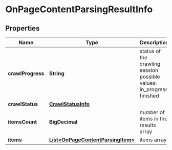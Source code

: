 

# OnPageContentParsingResultInfo


## Properties

| Name | Type | Description | Notes |
|------------ | ------------- | ------------- | -------------|
|**crawlProgress** | **String** | status of the crawling session possible values: in_progress, finished |  [optional] |
|**crawlStatus** | [**CrawlStatusInfo**](CrawlStatusInfo.md) |  |  [optional] |
|**itemsCount** | **BigDecimal** | number of items in the results array |  [optional] |
|**items** | [**List&lt;OnPageContentParsingItem&gt;**](OnPageContentParsingItem.md) | items array |  [optional] |




